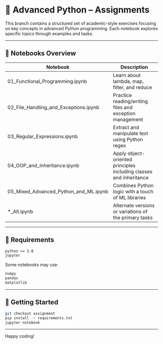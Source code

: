 # 📘 Advanced Python – Assignments

This branch contains a structured set of academic-style exercises focusing on key concepts in advanced Python programming. Each notebook explores specific topics through examples and tasks.

---

## 📂 Notebooks Overview

| Notebook | Description |
|----------|-------------|
| 01_Functional_Programming.ipynb | Learn about lambda, map, filter, and reduce |
| 02_File_Handling_and_Exceptions.ipynb | Practice reading/writing files and exception management |
| 03_Regular_Expressions.ipynb | Extract and manipulate text using Python regex |
| 04_OOP_and_Inheritance.ipynb | Apply object-oriented principles including classes and inheritance |
| 05_Mixed_Advanced_Python_and_ML.ipynb | Combines Python logic with a touch of ML libraries |
| *_Alt.ipynb | Alternate versions or variations of the primary tasks |

---

## 🧰 Requirements

```txt
python >= 3.8
jupyter
```

Some notebooks may use:
```txt
numpy
pandas
matplotlib
```

---

## 🚀 Getting Started

```bash
git checkout assignment
pip install -r requirements.txt
jupyter notebook
```

---

Happy coding!
